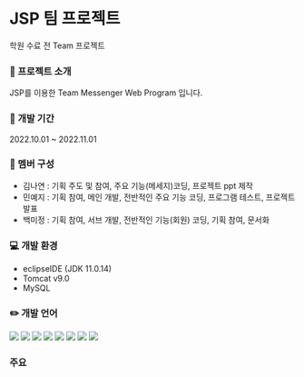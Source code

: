 # JSP 팀 프로젝트

학원 수료 전 Team 프로젝트

### :newspaper: 프로젝트 소개

JSP를 이용한 Team Messenger Web Program 입니다.

### :calendar: 개발 기간

2022.10.01 ~ 2022.11.01

### :woman: 멤버 구성
- 김나연 : 기획 주도 및 참여, 주요 기능(메세지)코딩, 프로젝트 ppt 제작 
- 민예지 : 기획 참여, 메인 개발, 전반적인 주요 기능 코딩, 프로그램 테스트, 프로젝트 발표  
- 백미정 : 기획 참여, 서브 개발, 전반적인 기능(회원) 코딩, 기획 참여, 문서화


### :computer: 개발 환경
- eclipseIDE (JDK 11.0.14)
- Tomcat v9.0
- MySQL


### :pencil2: 개발 언어
  <img src="https://img.shields.io/badge/html5-E34F26?style=for-the-badge&logo=html5&logoColor=white"> <img src="https://img.shields.io/badge/css-1572B6?style=for-the-badge&logo=css3&logoColor=white"> <img src="https://img.shields.io/badge/bootstrap-7952B3?style=for-the-badge&logo=bootstrap&logoColor=white"> <img src="https://img.shields.io/badge/javascript-F7DF1E?style=for-the-badge&logo=javascript&logoColor=black"> <img src="https://img.shields.io/badge/jquery-0769AD?style=for-the-badge&logo=jquery&logoColor=white"> <img src="https://img.shields.io/badge/java-007396?style=for-the-badge&logo=java&logoColor=white"> <img src="https://img.shields.io/badge/jsp-F7DF1E?style=for-the-badge&logo=java&logoColor=white"> <img src="https://img.shields.io/badge/SQL-4FC08D?style=for-the-badge&logo=java&logoColor=white"> 


### 주요 
